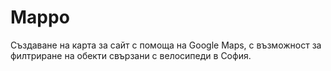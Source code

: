 # Мappo
Създаване на карта за сайт с помоща на Google Maps, с възможност за филтриране на обекти свързани с велосипеди в София.

